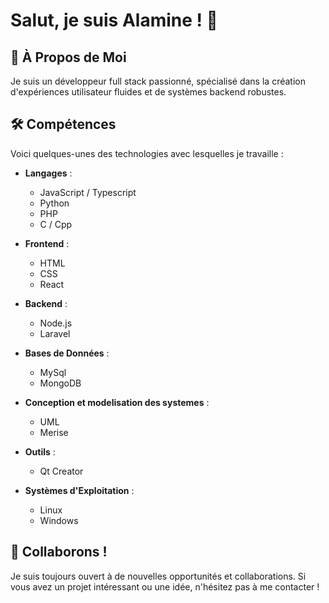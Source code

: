 # Salut, je suis Alamine ! 👋

## 🚀 À Propos de Moi
Je suis un développeur full stack passionné, spécialisé dans la création d'expériences utilisateur fluides et de systèmes backend robustes.

## 🛠 Compétences
Voici quelques-unes des technologies avec lesquelles je travaille :

- **Langages** : 
  - JavaScript / Typescript
  - Python
  - PHP
  - C / Cpp
    

- **Frontend** :
  - HTML
  - CSS
  - React

- **Backend** :
  - Node.js
  - Laravel

- **Bases de Données** :
  - MySql
  - MongoDB

- **Conception et modelisation des systemes** :
  - UML
  - Merise
  
- **Outils** :
  - Qt Creator

- **Systèmes d'Exploitation** :
  - Linux
  - Windows


## 🤝 Collaborons !
Je suis toujours ouvert à de nouvelles opportunités et collaborations. Si vous avez un projet intéressant ou une idée, n'hésitez pas à me contacter !

